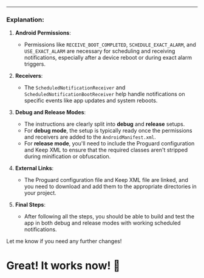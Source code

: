 
---

### Explanation:

1. **Android Permissions**:
   - Permissions like `RECEIVE_BOOT_COMPLETED`, `SCHEDULE_EXACT_ALARM`, and `USE_EXACT_ALARM` are necessary for scheduling and receiving notifications, especially after a device reboot or during exact alarm triggers.

2. **Receivers**:
   - The `ScheduledNotificationReceiver` and `ScheduledNotificationBootReceiver` help handle notifications on specific events like app updates and system reboots.
   
3. **Debug and Release Modes**:
   - The instructions are clearly split into **debug** and **release** setups.
   - For **debug mode**, the setup is typically ready once the permissions and receivers are added to the `AndroidManifest.xml`.
   - For **release mode**, you'll need to include the Proguard configuration and Keep XML to ensure that the required classes aren't stripped during minification or obfuscation.

4. **External Links**:
   - The Proguard configuration file and Keep XML file are linked, and you need to download and add them to the appropriate directories in your project.

5. **Final Steps**:
   - After following all the steps, you should be able to build and test the app in both debug and release modes with working scheduled notifications.

Let me know if you need any further changes!


# Great! It works now! 🎉
